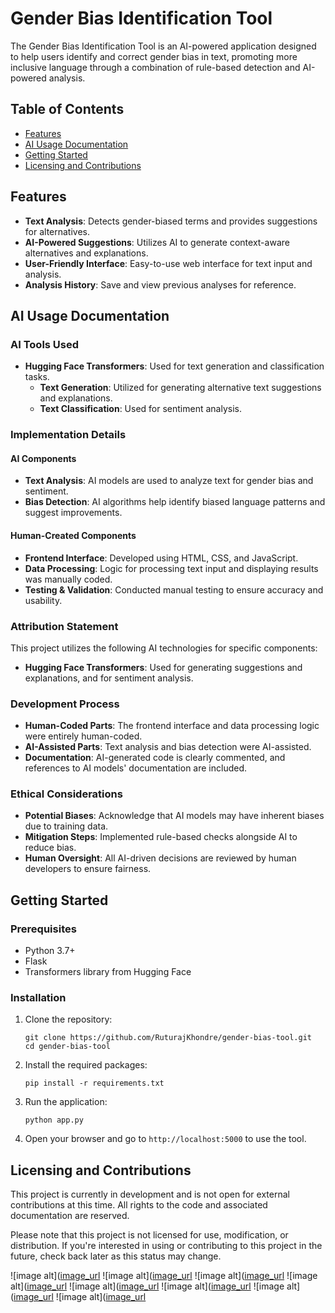 # Gender Bias Identification Tool

The Gender Bias Identification Tool is an AI-powered application designed to help users identify and correct gender bias in text, promoting more inclusive language through a combination of rule-based detection and AI-powered analysis.

## Table of Contents
- [Features](#features)
- [AI Usage Documentation](#ai-usage-documentation)
- [Getting Started](#getting-started)
- [Licensing and Contributions](#licensing-and-contributions)

## Features
- **Text Analysis**: Detects gender-biased terms and provides suggestions for alternatives.
- **AI-Powered Suggestions**: Utilizes AI to generate context-aware alternatives and explanations.
- **User-Friendly Interface**: Easy-to-use web interface for text input and analysis.
- **Analysis History**: Save and view previous analyses for reference.

## AI Usage Documentation
### AI Tools Used
- **Hugging Face Transformers**: Used for text generation and classification tasks.
  - **Text Generation**: Utilized for generating alternative text suggestions and explanations.
  - **Text Classification**: Used for sentiment analysis.

### Implementation Details
#### AI Components
- **Text Analysis**: AI models are used to analyze text for gender bias and sentiment.
- **Bias Detection**: AI algorithms help identify biased language patterns and suggest improvements.

#### Human-Created Components
- **Frontend Interface**: Developed using HTML, CSS, and JavaScript.
- **Data Processing**: Logic for processing text input and displaying results was manually coded.
- **Testing & Validation**: Conducted manual testing to ensure accuracy and usability.

### Attribution Statement
This project utilizes the following AI technologies for specific components:
- **Hugging Face Transformers**: Used for generating suggestions and explanations, and for sentiment analysis.

### Development Process
- **Human-Coded Parts**: The frontend interface and data processing logic were entirely human-coded.
- **AI-Assisted Parts**: Text analysis and bias detection were AI-assisted.
- **Documentation**: AI-generated code is clearly commented, and references to AI models' documentation are included.

### Ethical Considerations
- **Potential Biases**: Acknowledge that AI models may have inherent biases due to training data.
- **Mitigation Steps**: Implemented rule-based checks alongside AI to reduce bias.
- **Human Oversight**: All AI-driven decisions are reviewed by human developers to ensure fairness.

## Getting Started
### Prerequisites
- Python 3.7+
- Flask
- Transformers library from Hugging Face

### Installation
1. Clone the repository:
   ```
   git clone https://github.com/RuturajKhondre/gender-bias-tool.git
   cd gender-bias-tool
   ```

2. Install the required packages:
   ```
   pip install -r requirements.txt
   ```

3. Run the application:
   ```
   python app.py
   ```

4. Open your browser and go to `http://localhost:5000` to use the tool.

## Licensing and Contributions
This project is currently in development and is not open for external contributions at this time. All rights to the code and associated documentation are reserved. 

Please note that this project is not licensed for use, modification, or distribution. If you're interested in using or contributing to this project in the future, check back later as this status may change.

![image alt]([image_url](https://github.com/RuturajKhondre/gender-bias-tool/blob/b0f54d12792e8d9b11f201f317678559a2c91d18/page1.png)
![image alt]([image_url](https://github.com/RuturajKhondre/gender-bias-tool/blob/b0f54d12792e8d9b11f201f317678559a2c91d18/page2.png)
![image alt]([image_url](https://github.com/RuturajKhondre/gender-bias-tool/blob/b0f54d12792e8d9b11f201f317678559a2c91d18/page3.png)
![image alt]([image_url](https://github.com/RuturajKhondre/gender-bias-tool/blob/b0f54d12792e8d9b11f201f317678559a2c91d18/page4.png)
![image alt]([image_url](https://github.com/RuturajKhondre/gender-bias-tool/blob/b0f54d12792e8d9b11f201f317678559a2c91d18/page5.png)
![image alt]([image_url](https://github.com/RuturajKhondre/gender-bias-tool/blob/b0f54d12792e8d9b11f201f317678559a2c91d18/page6.png)
![image alt]([image_url](https://github.com/RuturajKhondre/gender-bias-tool/blob/b0f54d12792e8d9b11f201f317678559a2c91d18/page7.png)
![image alt]([image_url](https://github.com/RuturajKhondre/gender-bias-tool/blob/b0f54d12792e8d9b11f201f317678559a2c91d18/page8.png)




